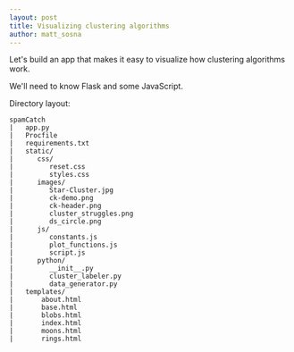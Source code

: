 ```yaml
---
layout: post
title: Visualizing clustering algorithms
author: matt_sosna
---
```


Let's build an app that makes it easy to visualize how clustering algorithms work.

We'll need to know Flask and some JavaScript.

Directory layout:

```
spamCatch
|   app.py
|   Procfile
|   requirements.txt
|   static/
|      css/
|         reset.css
|         styles.css
|      images/
|         Star-Cluster.jpg
|         ck-demo.png
|         ck-header.png
|         cluster_struggles.png
|         ds_circle.png
|      js/
|         constants.js
|         plot_functions.js
|         script.js
|      python/
|         __init__.py
|         cluster_labeler.py
|         data_generator.py
|   templates/
|       about.html
|       base.html
|       blobs.html
|       index.html
|       moons.html
|       rings.html
```
